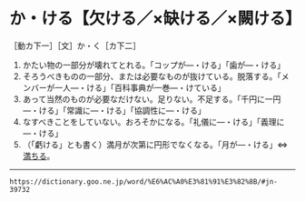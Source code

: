 # か・ける【欠ける／×缺ける／×闕ける】

［動カ下一］［文］か・く［カ下二］
1. かたい物の一部分が壊れてとれる。「コップが―・ける」「歯が―・ける」
2. そろうべきものの一部分、または必要なものが抜けている。脱落する。「メンバーが一人―・ける」「百科事典が一巻―・けている」
3. あって当然のものが必要なだけない。足りない。不足する。「千円に一円―・ける」「常識に―・ける」「協調性に―・ける」
4. なすべきことをしていない。おろそかになる。「礼儀に―・ける」「義理に―・ける」
5. （「虧ける」とも書く）満月が次第に円形でなくなる。「月が―・ける」⇔[満ちる](https://dictionary.goo.ne.jp/word/%E6%BA%80%E3%81%A1%E3%82%8B/#jn-212298)。

---
`https://dictionary.goo.ne.jp/word/%E6%AC%A0%E3%81%91%E3%82%8B/#jn-39732`